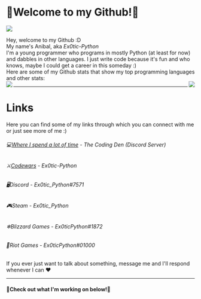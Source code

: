 # 🐍Welcome to my Github!🐍

<a href="https://hits.seeyoufarm.com">
  <img src="https://hits.seeyoufarm.com/api/count/incr/badge.svg?url=https%3A%2F%2Fgithub.com%2FEx0tic-Python&count_bg=%23414141&title_bg=%23000000&icon=cliqz.svg&icon_color=%231F04FF&title=Page+Visits&edge_flat=false"/>
</a>

Hey, welcome to my Github :D  
My name's Anibal, aka *Ex0tic-Python*  
I'm a young programmer who programs in mostly Python (at least for now) and dabbles in other languages. I just write code because it's fun and who knows, maybe I could get a career in this someday :)  
Here are some of my Github stats that show my top programming languages and other stats:  
<a href="https://github.com/anuraghazra/github-readme-stats">
  <img align="left" src="https://github-readme-stats.vercel.app/api?username=Ex0tic-Python&hide=stars&count_private=true&show_icons=true&theme=dark&include_all_commits=true" />
  <img align="right" src="https://github-readme-stats.vercel.app/api/top-langs/?username=Ex0tic-Python&langs_count=3&theme=dark" />
</a>

---

# Links
Here you can find some of my links through which you can connect with me or just see more of me :)
###### 💻[*Where I spend a lot of time*](https://discord.gg/code) *- The Coding Den (Discord Server)*  
###### ⚔[*Codewars*](https://www.codewars.com/users/Ex0tic-Python) *- Ex0tic-Python*  
###### 🖥*Discord - Ex0tic_Python#7571*  
###### 🎮*Steam - Ex0tic_Python*  
###### ❄*Blizzard Games - Ex0ticPython#1872*  
###### 👊*Riot Games - Ex0ticPython#01000*  
If you ever just want to talk about something, message me and I'll respond whenever I can ♥

---

#### 🔻Check out what I'm working on below!🔻

<!--
May fix later
<a href="https://github.com/anuraghazra/github-readme-stats">
  <img align="left" src="https://github-readme-stats.vercel.app/api?username=Ex0tic-Python&hide=stars&count_private=true&show_icons=true&title_color=#2602b5&text_color=#ffffff&icon_color=#4414ff&bg_color=#000000&hide_border=true&include_all_commits=true" />
</a>
<a href="https://github.com/anuraghazra/github-readme-stats">
  <img align="right" src="https://github-readme-stats.vercel.app/api/top-langs/?username=Ex0tic-Python&langs_count=3&title_color=#2602b5&text_color=#ffffff&icon_color=#4414ff&bg_color=#000000&hide_border=true)](https://github.com/anuraghazra/github-readme-stats" />
</a>
-->
